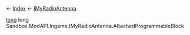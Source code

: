 ← [Index](Api-Index) ← [IMyRadioAntenna](Sandbox.ModAPI.Ingame.IMyRadioAntenna)

[long](System.Int64) long Sandbox.ModAPI.Ingame.IMyRadioAntenna.AttachedProgrammableBlock